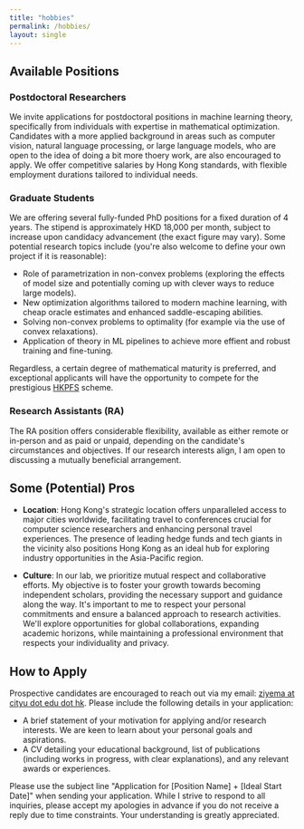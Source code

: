 ```yaml
---
title: "hobbies"
permalink: /hobbies/
layout: single
---
```



## Available Positions

### Postdoctoral Researchers
We invite applications for postdoctoral positions in machine learning theory, specifically from individuals with expertise in mathematical optimization. Candidates with a more applied background in areas such as computer vision, natural language processing, or large language models, who are open to the idea of doing a bit more thoery work, are also encouraged to apply. We offer competitive salaries by Hong Kong standards, with flexible employment durations tailored to individual needs.

### Graduate Students
We are offering several fully-funded PhD positions for a fixed duration of 4 years. The stipend is approximately HKD 18,000 per month, subject to increase upon candidacy advancement (the exact figure may vary). Some potential research topics include (you're also welcome to define your own project if it is reasonable):

-  Role of parametrization in non-convex problems (exploring the effects of model size and potentially coming up with clever ways to reduce large models).
-  New optimization algorithms tailored to modern machine learning, with cheap oracle estimates and enhanced saddle-escaping abilities.
-  Solving non-convex problems to optimality (for example via the use of convex relaxations).
-  Application of theory in ML pipelines to achieve more effient and robust training and fine-tuning.

Regardless, a certain degree of mathematical maturity is preferred, and exceptional applicants will have the opportunity to compete for the prestigious [HKPFS](https://www.cityu.edu.hk/pg/hong-kong-phd-fellowship-scheme) scheme.

### Research Assistants (RA)
The RA position offers considerable flexibility, available as either remote or in-person and as paid or unpaid, depending on the candidate's circumstances and objectives. If our research interests align, I am open to discussing a mutually beneficial arrangement.

## Some (Potential) Pros

- **Location**: Hong Kong's strategic location offers unparalleled access to major cities worldwide, facilitating travel to conferences crucial for computer science researchers and enhancing personal travel experiences. The presence of leading hedge funds and tech giants in the vicinity also positions Hong Kong as an ideal hub for exploring industry opportunities in the Asia-Pacific region. 

- **Culture**: In our lab, we prioritize mutual respect and collaborative efforts. My objective is to foster your growth towards becoming independent scholars, providing the necessary support and guidance along the way. It's important to me to respect your personal commitments and ensure a balanced approach to research activities. We'll explore opportunities for global collaborations, expanding academic horizons, while maintaining a professional environment that respects your individuality and privacy.


## How to Apply

Prospective candidates are encouraged to reach out via my email: [ziyema at cityu dot edu dot hk](mailto:ziyema@cityu.edu.hk). Please include the following details in your application:

- A brief statement of your motivation for applying and/or research interests. We are keen to learn about your personal goals and aspirations.
- A CV detailing your educational background, list of publications (including works in progress, with clear explanations), and any relevant awards or experiences.

Please use the subject line "Application for [Position Name] + [Ideal Start Date]" when sending your application. While I strive to respond to all inquiries, please accept my apologies in advance if you do not receive a reply due to time constraints. Your understanding is greatly appreciated.